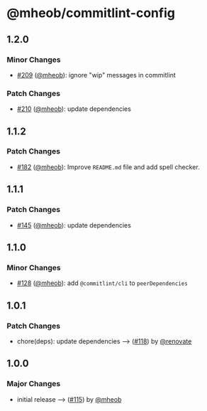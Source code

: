 # @mheob/commitlint-config

## 1.2.0

### Minor Changes

- [#209](https://github.com/mheob/config/pull/209) ([@mheob](https://github.com/mheob)): ignore "wip" messages in commitlint

### Patch Changes

- [#210](https://github.com/mheob/config/pull/210) ([@mheob](https://github.com/mheob)): update dependencies

## 1.1.2

### Patch Changes

- [#182](https://github.com/mheob/config/pull/182) ([@mheob](https://github.com/mheob)): Improve `README.md` file and add spell checker.

## 1.1.1

### Patch Changes

- [#145](https://github.com/mheob/config/pull/145) ([@mheob](https://github.com/mheob)): update dependencies

## 1.1.0

### Minor Changes

- [#128](https://github.com/mheob/config/pull/128) ([@mheob](https://github.com/mheob)): add `@commitlint/cli` to `peerDependencies`

## 1.0.1

### Patch Changes

- chore(deps): update dependencies --> ([#118](https://github.com/mheob/config/pull/118)) by [@renovate](https://github.com/apps/renovate)

## 1.0.0

### Major Changes

- initial release --> ([#115](https://github.com/mheob/config/pull/115)) by [@mheob](https://github.com/mheob)

